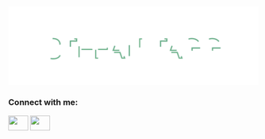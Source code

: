 <p align='center'>
<img src='animatedname.svg' width'800'/>
</p>


<h3 align="left">Connect with me:</h3>
<p align="left">
<a href="https://www.linkedin.com/feed/?trk=guest_homepage-basic_nav-header-signin" target="blank"><img align="center" src="https://cdn.jsdelivr.net/npm/simple-icons@3.0.1/icons/linkedin.svg" alt="" height="30" width="40" /></a>
<a href="https://www.instagram.com/stefan.tagg/" target="blank"><img align="center" src="https://cdn.jsdelivr.net/npm/simple-icons@3.0.1/icons/instagram.svg" alt="" height="30" width="40" /></a>
</p>

